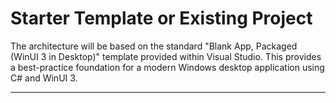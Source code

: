 # Starter Template or Existing Project

The architecture will be based on the standard "Blank App, Packaged (WinUI 3 in Desktop)" template provided within Visual Studio. This provides a best-practice foundation for a modern Windows desktop application using C# and WinUI 3.

---